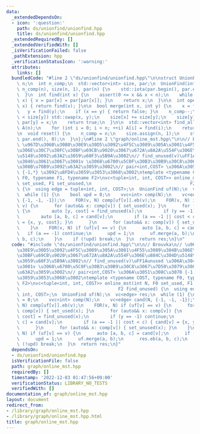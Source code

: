 ```yaml
---
data:
  _extendedDependsOn:
  - icon: ':question:'
    path: ds/unionfind/unionfind.hpp
    title: ds/unionfind/unionfind.hpp
  _extendedRequiredBy: []
  _extendedVerifiedWith: []
  _isVerificationFailed: false
  _pathExtension: hpp
  _verificationStatusIcon: ':warning:'
  attributes:
    links: []
  bundledCode: "#line 2 \"ds/unionfind/unionfind.hpp\"\n\nstruct UnionFind {\n  int\
    \ n;\n  int n_comp;\n  std::vector<int> size, par;\n  UnionFind(int n) : n(n),\
    \ n_comp(n), size(n, 1), par(n) {\n    std::iota(par.begin(), par.end(), 0);\n\
    \  }\n  int find(int x) {\n    assert(0 <= x && x < n);\n    while (par[x] !=\
    \ x) { x = par[x] = par[par[x]]; }\n    return x;\n  }\n\n  int operator[](int\
    \ x) { return find(x); }\n\n  bool merge(int x, int y) {\n    x = find(x);\n \
    \   y = find(y);\n    if (x == y) { return false; }\n    n_comp--;\n    if (size[x]\
    \ < size[y]) std::swap(x, y);\n    size[x] += size[y];\n    size[y] = 0;\n   \
    \ par[y] = x;\n    return true;\n  }\n\n  std::vector<int> find_all() {\n    std::vector<int>\
    \ A(n);\n    for (int i = 0; i < n; ++i) A[i] = find(i);\n    return A;\n  }\n\
    \n  void reset() {\n    n_comp = n;\n    size.assign(n, 1);\n    std::iota(par.begin(),\
    \ par.end(), 0);\n  }\n};\n#line 2 \"graph/online_mst.hpp\"\n\n// Brouvka\n//\
    \ \u967D\u306B\u30B0\u30E9\u30D5\u3092\u4F5C\u3089\u305A\u3001\u4F55\u3089\u304B\
    \u306E\u30C7\u30FC\u30BF\u69CB\u9020\u3067\u672A\u8A2A\u554F\u306E\u884C\u304D\
    \u5148\u3092\u63A2\u3059\u60F3\u5B9A\u3002\n// find_unused(v)\uFF1Aunused \u306A\
    \u3046\u3061\u3067\u3001v \u3068\u6700\u5C0F\u30B3\u30B9\u30C8\u3067\u7D50\u3079\
    \u308B\u70B9\u3092\u63A2\u3059\u3002\n// pair<int,COST> \u306A\u3051\u308C\u3070\
    \ {-1,*} \u3092\u8FD4\u3059\u3053\u3068\u3002\ntemplate <typename COST, typename\
    \ F0, typename F1, typename F2>\nvc<tuple<int, int, COST>> online_mst(int N, F0\
    \ set_used, F1 set_unused,\n                                     F2 find_unused)\
    \ {\n  using edge = tuple<int, int, COST>;\n  UnionFind uf(N);\n  vc<edge> res;\n\
    \  while (1) {\n    bool upd = 0;\n    vvc<int> comp(N);\n    vc<edge> cand(N,\
    \ {-1, -1, -1});\n    FOR(v, N) comp[uf[v]].eb(v);\n    FOR(v, N) if (uf[v] ==\
    \ v) {\n      for (auto&& x: comp[v]) { set_used(x); }\n      for (auto&& x: comp[v])\
    \ {\n        auto [y, cost] = find_unused(x);\n        if (y == -1) continue;\n\
    \        auto [a, b, c] = cand[v];\n        if (a == -1 || cost < c) { cand[v]\
    \ = {x, y, cost}; }\n      }\n      for (auto&& x: comp[v]) { set_unused(x); }\n\
    \    }\n    FOR(v, N) if (uf[v] == v) {\n      auto [a, b, c] = cand[v];\n   \
    \   if (a == -1) continue;\n      upd = 1;\n      uf.merge(a, b);\n      res.eb(a,\
    \ b, c);\n    }\n    if (!upd) break;\n  }\n  return res;\n}\n"
  code: "#include \"ds/unionfind/unionfind.hpp\"\n\n// Brouvka\n// \u967D\u306B\u30B0\
    \u30E9\u30D5\u3092\u4F5C\u3089\u305A\u3001\u4F55\u3089\u304B\u306E\u30C7\u30FC\
    \u30BF\u69CB\u9020\u3067\u672A\u8A2A\u554F\u306E\u884C\u304D\u5148\u3092\u63A2\
    \u3059\u60F3\u5B9A\u3002\n// find_unused(v)\uFF1Aunused \u306A\u3046\u3061\u3067\
    \u3001v \u3068\u6700\u5C0F\u30B3\u30B9\u30C8\u3067\u7D50\u3079\u308B\u70B9\u3092\
    \u63A2\u3059\u3002\n// pair<int,COST> \u306A\u3051\u308C\u3070 {-1,*} \u3092\u8FD4\
    \u3059\u3053\u3068\u3002\ntemplate <typename COST, typename F0, typename F1, typename\
    \ F2>\nvc<tuple<int, int, COST>> online_mst(int N, F0 set_used, F1 set_unused,\n\
    \                                     F2 find_unused) {\n  using edge = tuple<int,\
    \ int, COST>;\n  UnionFind uf(N);\n  vc<edge> res;\n  while (1) {\n    bool upd\
    \ = 0;\n    vvc<int> comp(N);\n    vc<edge> cand(N, {-1, -1, -1});\n    FOR(v,\
    \ N) comp[uf[v]].eb(v);\n    FOR(v, N) if (uf[v] == v) {\n      for (auto&& x:\
    \ comp[v]) { set_used(x); }\n      for (auto&& x: comp[v]) {\n        auto [y,\
    \ cost] = find_unused(x);\n        if (y == -1) continue;\n        auto [a, b,\
    \ c] = cand[v];\n        if (a == -1 || cost < c) { cand[v] = {x, y, cost}; }\n\
    \      }\n      for (auto&& x: comp[v]) { set_unused(x); }\n    }\n    FOR(v,\
    \ N) if (uf[v] == v) {\n      auto [a, b, c] = cand[v];\n      if (a == -1) continue;\n\
    \      upd = 1;\n      uf.merge(a, b);\n      res.eb(a, b, c);\n    }\n    if\
    \ (!upd) break;\n  }\n  return res;\n}"
  dependsOn:
  - ds/unionfind/unionfind.hpp
  isVerificationFile: false
  path: graph/online_mst.hpp
  requiredBy: []
  timestamp: '2022-12-03 01:47:56+09:00'
  verificationStatus: LIBRARY_NO_TESTS
  verifiedWith: []
documentation_of: graph/online_mst.hpp
layout: document
redirect_from:
- /library/graph/online_mst.hpp
- /library/graph/online_mst.hpp.html
title: graph/online_mst.hpp
---
```

